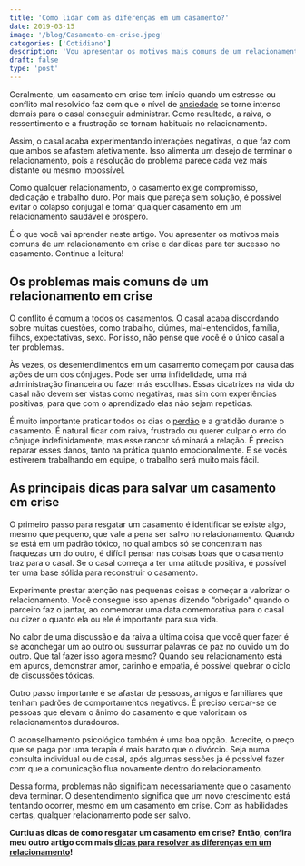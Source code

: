 ```yaml
---
title: 'Como lidar com as diferenças em um casamento?'
date: 2019-03-15
image: '/blog/Casamento-em-crise.jpeg'
categories: ['Cotidiano']
description: 'Vou apresentar os motivos mais comuns de um relacionamento em crise e dar dicas para ter sucesso no casamento. Continue a leitura!'
draft: false
type: 'post'
---
```


Geralmente, um casamento em crise tem início quando um estresse ou conflito mal resolvido faz com que o nível de [ansiedade](/como-e-feito-o-tratamento-da-ansiedade/) se torne intenso demais para o casal conseguir administrar. Como resultado, a raiva, o ressentimento e a frustração se tornam habituais no relacionamento.

Assim, o casal acaba experimentando interações negativas, o que faz com que ambos se afastem afetivamente. Isso alimenta um desejo de terminar o relacionamento, pois a resolução do problema parece cada vez mais distante ou mesmo impossível.

Como qualquer relacionamento, o casamento exige compromisso, dedicação e trabalho duro. Por mais que pareça sem solução, é possível evitar o colapso conjugal e tornar qualquer casamento em um relacionamento saudável e próspero.

É o que você vai aprender neste artigo. Vou apresentar os motivos mais comuns de um relacionamento em crise e dar dicas para ter sucesso no casamento. Continue a leitura!

## Os problemas mais comuns de um relacionamento em crise

O conflito é comum a todos os casamentos. O casal acaba discordando sobre muitas questões, como trabalho, ciúmes, mal-entendidos, família, filhos, expectativas, sexo. Por isso, não pense que você é o único casal a ter problemas.

Às vezes, os desentendimentos em um casamento começam por causa das ações de um dos cônjuges. Pode ser uma infidelidade, uma má administração financeira ou fazer más escolhas. Essas cicatrizes na vida do casal não devem ser vistas como negativas, mas sim com experiências positivas, para que com o aprendizado elas não sejam repetidas.

É muito importante praticar todos os dias o [perdão](/como-perdoar-alguem-que-te-magoou/) e a gratidão durante o casamento. É natural ficar com raiva, frustrado ou querer culpar o erro do cônjuge indefinidamente, mas esse rancor só minará a relação. É preciso reparar esses danos, tanto na prática quanto emocionalmente. E se vocês estiverem trabalhando em equipe, o trabalho será muito mais fácil.

## As principais dicas para salvar um casamento em crise

O primeiro passo para resgatar um casamento é identificar se existe algo, mesmo que pequeno, que vale a pena ser salvo no relacionamento. Quando se está em um padrão tóxico, no qual ambos só se concentram nas fraquezas um do outro, é difícil pensar nas coisas boas que o casamento traz para o casal. Se o casal começa a ter uma atitude positiva, é possível ter uma base sólida para reconstruir o casamento.

Experimente prestar atenção nas pequenas coisas e começar a valorizar o relacionamento. Você consegue isso apenas dizendo “obrigado” quando o parceiro faz o jantar, ao comemorar uma data comemorativa para o casal ou dizer o quanto ela ou ele é importante para sua vida.

No calor de uma discussão e da raiva a última coisa que você quer fazer é se aconchegar um ao outro ou sussurrar palavras de paz no ouvido um do outro. Que tal fazer isso agora mesmo? Quando seu relacionamento está em apuros, demonstrar amor, carinho e empatia, é possível quebrar o ciclo de discussões tóxicas.

Outro passo importante é se afastar de pessoas, amigos e familiares que tenham padrões de comportamentos negativos. É preciso cercar-se de pessoas que elevam o ânimo do casamento e que valorizam os relacionamentos duradouros.

O aconselhamento psicológico também é uma boa opção. Acredite, o preço que se paga por uma terapia é mais barato que o divórcio. Seja numa consulta individual ou de casal, após algumas sessões já é possível fazer com que a comunicação flua novamente dentro do relacionamento.

Dessa forma, problemas não significam necessariamente que o casamento deva terminar. O desentendimento significa que um novo crescimento está tentando ocorrer, mesmo em um casamento em crise. Com as habilidades certas, qualquer relacionamento pode ser salvo.

**Curtiu as dicas de como resgatar um casamento em crise? Então, confira meu outro artigo com mais [dicas para resolver as diferenças em um relacionamento](/dificuldades-no-casamento-dicas-para-resolver-as-diferencas/)!**
